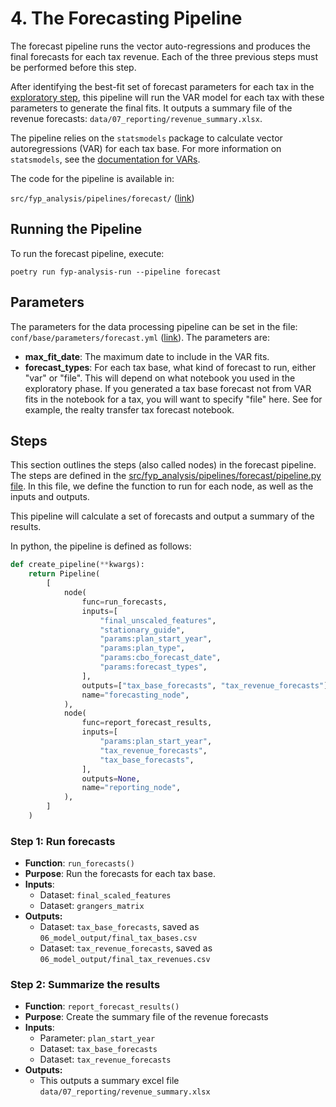 # 4. The Forecasting Pipeline


The forecast pipeline runs the vector auto-regressions and produces
the final forecasts for each tax revenue. Each of the three previous steps
must be performed before this step. 

After identifying the best-fit set of 
forecast parameters for each tax in the [exploratory step](./3-exploratory.md), 
this pipeline will run the VAR model for each tax with these parameters to 
generate the final fits. It outputs a summary file of 
the revenue forecasts: `data/07_reporting/revenue_summary.xlsx`.

The pipeline relies on the `statsmodels` package to calculate vector
autoregressions (VAR) for each tax base. For more information on `statsmodels`, 
see the [documentation for VARs](https://www.statsmodels.org/dev/vector_ar.html#var-p-processes).

The code for the pipeline is available in:

`src/fyp_analysis/pipelines/forecast/` ([link](https://github.com/PhilaController/five-year-plan-analysis/tree/main/src/fyp_analysis/pipelines/forecast))




## Running the Pipeline

To run the forecast pipeline, execute:

```
poetry run fyp-analysis-run --pipeline forecast
```


## Parameters

The parameters for the data processing pipeline can be set in the 
file: `conf/base/parameters/forecast.yml` ([link](https://github.com/PhilaController/five-year-plan-analysis/blob/main/conf/base/parameters/modeling.yml)). The parameters are:


- **max_fit_date**: The maximum date to include in the VAR fits.
- **forecast_types**: For each tax base, what kind of forecast to run, either "var" or "file". This will depend on what notebook you used in the exploratory phase. If you generated a tax base forecast not from VAR fits in the notebook for a tax, you will want to specify "file" here. See for example, the realty transfer tax forecast notebook.

## Steps

This section outlines the steps (also called nodes) in the forecast pipeline.
The steps are defined in the
[src/fyp_analysis/pipelines/forecast/pipeline.py
file](https://github.com/PhilaController/five-year-plan-analysis/blob/main/src/fyp_analysis/pipelines/forecast/pipeline.py).
In this file, we define the function to run for each node, as well as the
inputs and outputs. 

This pipeline will calculate a set of forecasts and output a summary of
the results.

In python, the pipeline is defined as follows:

```python
def create_pipeline(**kwargs):
    return Pipeline(
        [
            node(
                func=run_forecasts,
                inputs=[
                    "final_unscaled_features",
                    "stationary_guide",
                    "params:plan_start_year",
                    "params:plan_type",
                    "params:cbo_forecast_date",
                    "params:forecast_types",
                ],
                outputs=["tax_base_forecasts", "tax_revenue_forecasts"],
                name="forecasting_node",
            ),
            node(
                func=report_forecast_results,
                inputs=[
                    "params:plan_start_year",
                    "tax_revenue_forecasts",
                    "tax_base_forecasts",
                ],
                outputs=None,
                name="reporting_node",
            ),
        ]
    )

```


### Step 1: Run forecasts

- **Function**: `run_forecasts()`
- **Purpose**: Run the forecasts for each tax base.
- **Inputs**: 
    - Dataset: `final_scaled_features`
    - Dataset: `grangers_matrix`
- **Outputs:** 
    - Dataset: `tax_base_forecasts`, saved as `06_model_output/final_tax_bases.csv`
    - Dataset: `tax_revenue_forecasts`, saved as `06_model_output/final_tax_revenues.csv`


### Step 2: Summarize the results

- **Function**: `report_forecast_results()`
- **Purpose**: Create the summary file of the revenue forecasts
- **Inputs**: 
    - Parameter: `plan_start_year`
    - Dataset: `tax_base_forecasts`
    - Dataset: `tax_revenue_forecasts`
- **Outputs:** 
    - This outputs a summary excel file `data/07_reporting/revenue_summary.xlsx`





